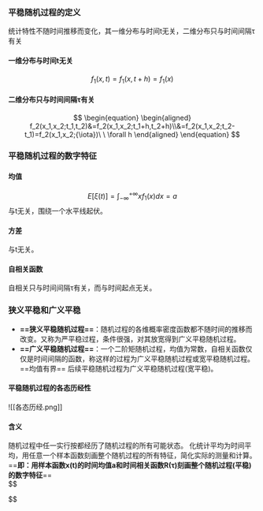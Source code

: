 ### 平稳随机过程的定义
统计特性不随时间推移而变化，其一维分布与时间t无关，二维分布只与时间间隔τ有关
#### 一维分布与时间t无关    
$$f_1(x,t)=f_1(x,t+h)=f_1(x)$$

#### 二维分布只与时间间隔τ有关

 $$
 \begin{equation}
 \begin{aligned}
 f_2(x_1,x_2;t_1,t_2)&=f_2(x_1,x_2;t_1+h,t_2+h)\\&=f_2(x_1,x_2;t_2-t_1)=f_2(x_1,x_2;{\iota})\  \ \forall h
 \end{aligned}
 \end{equation}
$$
 
### 平稳随机过程的数字特征   
#### 均值   
$$E[\xi(t)]=\int_{-\infty}^{+\infty}xf_1(x)dx=a$$与t无关，围绕一个水平线起伏。
#### 方差   
与t无关。
#### 自相关函数
自相关只与时间间隔τ有关，而与时间起点无关。    
### 狭义平稳和广义平稳   

- **==狭义平稳随机过程==**：随机过程的各维概率密度函数都不随时间的推移而改变。又称为严平稳过程，条件很强，对其放宽得到广义平稳随机过程。
- **==广义平稳随机过程==**：一个二阶矩随机过程，均值为常数，自相关函数仅仅是时间间隔的函数，称这样的过程为广义平稳随机过程或宽平稳随机过程。==均值有界==
后续平稳随机过程为广义平稳随机过程(宽平稳)。 
#### 平稳随机过程的各态历经性   
![[各态历经.png]]   
#### 含义   
随机过程中任一实行按都经历了随机过程的所有可能状态。
化统计平均为时间平均，用任意一个样本函数刻画整个随机过程的所有特征，简化实际的测量和计算。
==**即：用样本函数x(t)的时间均值a和时间相关函数R(τ)刻画整个随机过程(平稳)的数字特征**==   
$$

$$